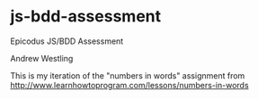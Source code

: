 js-bdd-assessment
=================

Epicodus JS/BDD Assessment

Andrew Westling

This is my iteration of the "numbers in words" assignment from http://www.learnhowtoprogram.com/lessons/numbers-in-words
